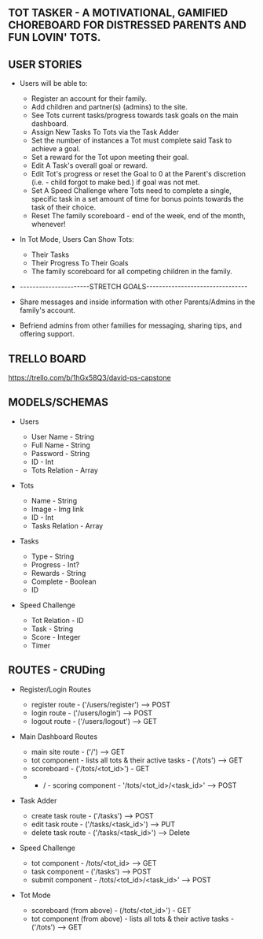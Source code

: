 ## TOT TASKER - A MOTIVATIONAL, GAMIFIED CHOREBOARD FOR DISTRESSED PARENTS AND FUN LOVIN' TOTS.

## USER STORIES
* Users will be able to:
	* Register an account for their family.
	* Add children and partner(s) (admins) to the site.
	* See Tots current tasks/progress towards task goals on the main dashboard.
	* Assign New Tasks To Tots via the Task Adder
	* Set the number of instances a Tot must complete said Task to achieve a goal.
	* Set a reward for the Tot upon meeting their goal.
	* Edit A Task's overall goal or reward. 
	* Edit Tot's progress or reset the Goal to 0 at the Parent's discretion (i.e. - child forgot to make bed.) if goal was not met.  
	* Set A Speed Challenge where Tots need to complete a single, specific task in a set amount of time for bonus points towards the task of their choice. 
	* Reset The family scoreboard - end of the week, end of the month, whenever!

* In Tot Mode, Users Can Show Tots: 
	* Their Tasks
	* Their Progress To Their Goals
	* The family scoreboard for all competing children in the family.  

* ----------------------STRETCH GOALS--------------------------------

* Share messages and inside information with other Parents/Admins in the family's account.	
* Befriend admins from other families for messaging, sharing tips, and offering support.

## TRELLO BOARD
https://trello.com/b/1hGx58Q3/david-ps-capstone

## MODELS/SCHEMAS 
* Users
	* User Name - String
	* Full Name - String
	* Password - String
	* ID - Int
	* Tots Relation - Array
	
* Tots
	* Name - String
	* Image - Img link
	* ID - Int
	* Tasks Relation - Array
	
* Tasks
	* Type - String
	* Progress - Int?
	* Rewards - String
	* Complete - Boolean
	* ID

* Speed Challenge
	* Tot Relation - ID
	* Task - String
	* Score - Integer
	* Timer

## ROUTES - CRUDing 
* Register/Login Routes
	* register route - ('/users/register') --> POST
	* login route - ('/users/login') --> POST
	* logout route - ('/users/logout') --> GET

* Main Dashboard Routes
	* main site route - ('/') --> GET
	* tot component - lists all tots & their active tasks - ('/tots') --> GET
	* scoreboard - ('/tots/<tot_id>') - GET
	* + / - scoring component - '/tots/<tot_id>/<task_id>' --> POST

* Task Adder
	* create task route - ('/tasks') --> POST
    * edit task route - ('/tasks/<task_id>') --> PUT 
    * delete task route - ('/tasks/<task_id>') --> Delete

* Speed Challenge
	* tot component - /tots/<tot_id> --> GET
	* task component - ('/tasks') --> POST
	* submit component - /tots/<tot_id>/<task_id>' --> POST


* Tot Mode
	* scoreboard (from above) - (/tots/<tot_id>') - GET
	* tot component (from above) - lists all tots & their active tasks - ('/tots') --> GET




